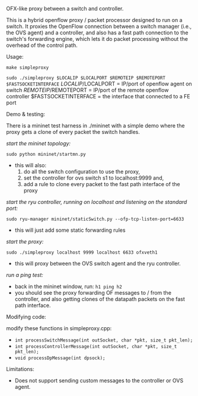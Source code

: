 OFX-like proxy between a switch and controller.

This is a hybrid openflow proxy / packet processor designed to run on a switch. It proxies the OpenFlow connection between a switch manager (i.e., the OVS agent) and a controller, and also has a fast path connection to the switch's forwarding engine, which lets it do packet processing without the overhead of the control path. 

Usage: 

```make simpleproxy```

```sudo ./simpleproxy $LOCALIP $LOCALPORT $REMOTEIP $REMOTEPORT $FASTSOCKETINTERFACE```
$LOCALIP/$LOCALPORT = IP/port of openflow agent on switch
$REMOTEIP/$REMOTEPORT = IP/port of the remote openflow controller
$FASTSOCKETINTERFACE = the interface that connected to a FE port

Demo & testing: 

There is a mininet test harness in ./mininet with a simple demo where the proxy gets a clone of every packet the switch handles. 

*start the mininet topology:*

```sudo python mininet/startmn.py```
- this will also: 
  1. do all the switch configuration to use the proxy, 
  2. set the controller for ovs switch s1 to localhost:9999 and,
  3. add a rule to clone every packet to the fast path interface of the proxy

*start the ryu controller, running on localhost and listening on the standard port:*

```sudo ryu-manager mininet/staticSwitch.py --ofp-tcp-listen-port=6633```
- this will just add some static forwarding rules

*start the proxy:*

```sudo ./simpleproxy localhost 9999 localhost 6633 ofxveth1```
- this will proxy between the OVS switch agent and the ryu controller. 

*run a ping test:*
- back in the mininet window, run: 
```h1 ping h2```
- you should see the proxy forwarding OF messages to / from the controller, and also getting clones of the datapath packets on the fast path interface. 


Modifying code: 

modify these functions in simpleproxy.cpp:

- ```int processSwitchMessage(int outSocket, char *pkt, size_t pkt_len);```
- ```int processControllerMessage(int outSocket, char *pkt, size_t pkt_len);```
- ```void processDpMessage(int dpsock);```


Limitations: 

- Does not support sending custom messages to the controller or OVS agent.

